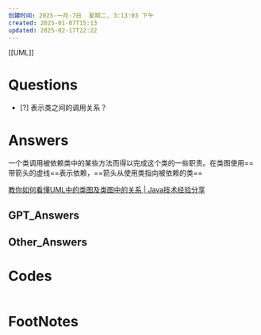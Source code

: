 ```yaml
---
创建时间: 2025-一月-7日  星期二, 3:13:03 下午
created: 2025-01-07T15:13
updated: 2025-02-17T22:22
---
```

[[UML]]
# Questions

- [?] 表示类之间的调用关系？


# Answers
一个类调用被依赖类中的某些方法而得以完成这个类的一些职责。在类图使用==带箭头的虚线==表示依赖，==箭头从使用类指向被依赖的类==


[教你如何看懂UML中的类图及类图中的关系 \| Java技术经验分享](https://www.larscheng.com/uml-class/#%E6%80%BB%E7%BB%93)

## GPT_Answers


## Other_Answers


# Codes

```python

```



# FootNotes